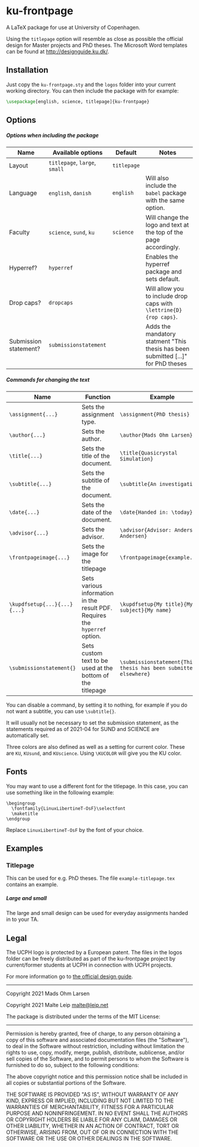 # ku-frontpage

A LaTeX package for use at University of Copenhagen.

Using the `titlepage` option will resemble as close as possible the official design for Master projects and PhD theses.
The Microsoft Word templates can be found at http://designguide.ku.dk/.

## Installation

Just copy the `ku-frontpage.sty` and the `logos` folder into your current working directory.
You can then include the package with for example:

```latex
\usepackage[english, science, titlepage]{ku-frontpage}
```

## Options

##### Options when including the package

Name                  | Available options             | Default     | Notes
---                   | ---                           | ---         | ---
Layout                | `titlepage`, `large`, `small` | `titlepage` |
Language              | `english`, `danish`           | `english`   | Will also include the `babel` package with the same option.
Faculty               | `science`, `sund`, `ku`       | `science`   | Will change the logo and text at the top of the page accordingly.
Hyperref?             | `hyperref`                    |             | Enables the hyperref package and sets default.
Drop caps?            | `dropcaps`                    |             | Will allow you to include drop caps with `\lettrine{D}{rop caps}`.
Submission statement? | `submissionstatement`         |             | Adds the mandatory statment "This thesis has been submitted [...]" for PhD theses

##### Commands for changing the text

Name                         | Function                                                                    | Example
---                          | ---                                                                         | ---
`\assignment{...}`           | Sets the assignment type.                                                   | `\assignment{PhD thesis}`
`\author{...}`               | Sets the author.                                                            | `\author{Mads Ohm Larsen}`
`\title{...}`                | Sets the title of the document.                                             | `\title{Quasicrystal Simulation}`
`\subtitle{...}`             | Sets the subtitle of the document.                                          | `\subtitle{An investigation}`
`\date{...}`                 | Sets the date of the document.                                              | `\date{Handed in: \today}`
`\advisor{...}`              | Sets the advisor.                                                           | `\advisor{Advisor: Anders Andersen}`
`\frontpageimage{...}`       | Sets the image for the titlepage                                            | `\frontpageimage{example.png}`
`\kupdfsetup{...}{...}{...}` | Sets various information in the result PDF. Requires the `hyperref` option. | `\kupdfsetup{My title}{My subject}{My name}`
`\submissionstatement{}`     | Sets custom text to be used at the bottom of the titlepage                  | `\submissionstatement{This thesis has been submitted elsewhere}`

You can disable a command, by setting it to nothing, for example if you do not want a subtitle, you can use `\subtitle{}`.

It will usually not be necessary to set the submission statement, as the
statements required as of 2021-04 for SUND and SCIENCE are automatically
set.

Three colors are also defined as well as a setting for current color.
These are `KU`, `KUsund`, and `KUscience`.
Using `\KUCOLOR` will give you the KU color.

## Fonts

You may want to use a different font for the titlepage. In this case, you can
use something like in the following example:
```
\begingroup
  \fontfamily{LinuxLibertineT-OsF}\selectfont
  \maketitle
\endgroup
```
Replace `LinuxLibertineT-OsF` by the font of your choice.

## Examples

### Titlepage

This can be used for e.g. PhD theses.
The file `example-titlepage.tex` contains an example.

##### Large and small

The large and small design can be used for everyday assignments handed in to your TA.

## Legal

The UCPH logo is protected by a European patent.
The files in the logos folder can be freely distributed as part of the ku-frontpage project by current/former students at UCPH in connection with UCPH projects.

For more information go to [the official design guide](http://designguide.ku.dk/om_design/varemaerkebeskyttelse/).

---

Copyright 2021 Mads Ohm Larsen

Copyright 2021 Malte Leip <malte@leip.net>

The package is distributed under the terms of the MIT License:

---

Permission is hereby granted, free of charge, to any person obtaining a copy of this software and associated documentation files (the "Software"), to deal in the Software without restriction, including without limitation the rights to use, copy, modify, merge, publish, distribute, sublicense, and/or sell copies of the Software, and to permit persons to whom the Software is furnished to do so, subject to the following conditions:

The above copyright notice and this permission notice shall be included in all copies or substantial portions of the Software.

THE SOFTWARE IS PROVIDED "AS IS", WITHOUT WARRANTY OF ANY KIND, EXPRESS OR IMPLIED, INCLUDING BUT NOT LIMITED TO THE WARRANTIES OF MERCHANTABILITY, FITNESS FOR A PARTICULAR PURPOSE AND NONINFRINGEMENT. IN NO EVENT SHALL THE AUTHORS OR COPYRIGHT HOLDERS BE LIABLE FOR ANY CLAIM, DAMAGES OR OTHER LIABILITY, WHETHER IN AN ACTION OF CONTRACT, TORT OR OTHERWISE, ARISING FROM, OUT OF OR IN CONNECTION WITH THE SOFTWARE OR THE USE OR OTHER DEALINGS IN THE SOFTWARE.
